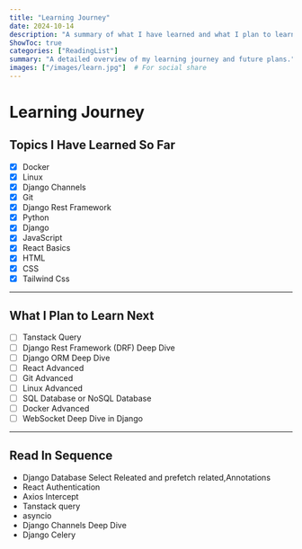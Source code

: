 ```yaml
---
title: "Learning Journey"
date: 2024-10-14
description: "A summary of what I have learned and what I plan to learn next."
ShowToc: true
categories: ["ReadingList"]
summary: "A detailed overview of my learning journey and future plans."
images: ["/images/learn.jpg"]  # For social share
---
```


# Learning Journey



## Topics I Have Learned So Far
- [x] Docker
- [x] Linux
- [x] Django Channels
- [x] Git
- [x] Django Rest Framework 
- [x] Python
- [x] Django
- [x] JavaScript
- [x] React Basics
- [x] HTML
- [x] CSS
- [x] Tailwind Css
---

## What I Plan to Learn Next
- [ ] Tanstack Query
- [ ] Django Rest Framework (DRF) Deep Dive
- [ ] Django ORM Deep Dive
- [ ] React Advanced
- [ ] Git Advanced
- [ ] Linux Advanced
- [ ] SQL Database or NoSQL Database
- [ ] Docker Advanced
- [ ] WebSocket Deep Dive in Django
---


## Read In Sequence
- Django Database Select Releated and prefetch related,Annotations
- React Authentication
- Axios Intercept
- Tanstack query
- asyncio
- Django Channels Deep Dive
- Django Celery 
